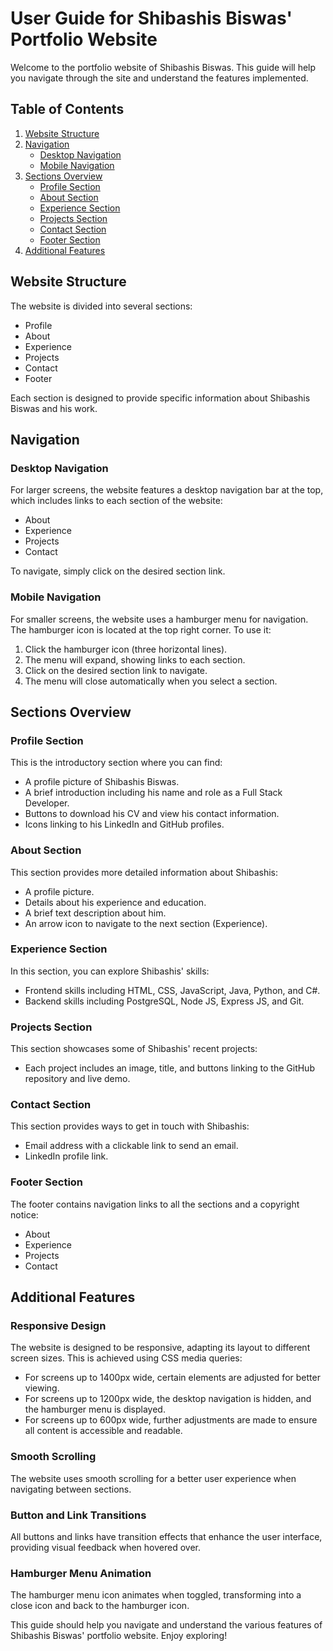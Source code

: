 # User Guide for Shibashis Biswas' Portfolio Website

Welcome to the portfolio website of Shibashis Biswas. This guide will help you navigate through the site and understand the features implemented.

## Table of Contents
1. [Website Structure](#website-structure)
2. [Navigation](#navigation)
    - [Desktop Navigation](#desktop-navigation)
    - [Mobile Navigation](#mobile-navigation)
3. [Sections Overview](#sections-overview)
    - [Profile Section](#profile-section)
    - [About Section](#about-section)
    - [Experience Section](#experience-section)
    - [Projects Section](#projects-section)
    - [Contact Section](#contact-section)
    - [Footer Section](#footer-section)
4. [Additional Features](#additional-features)

## Website Structure
The website is divided into several sections:
- Profile
- About
- Experience
- Projects
- Contact
- Footer

Each section is designed to provide specific information about Shibashis Biswas and his work.

## Navigation

### Desktop Navigation
For larger screens, the website features a desktop navigation bar at the top, which includes links to each section of the website:
- About
- Experience
- Projects
- Contact

To navigate, simply click on the desired section link.

### Mobile Navigation
For smaller screens, the website uses a hamburger menu for navigation. The hamburger icon is located at the top right corner. To use it:
1. Click the hamburger icon (three horizontal lines).
2. The menu will expand, showing links to each section.
3. Click on the desired section link to navigate.
4. The menu will close automatically when you select a section.

## Sections Overview

### Profile Section
This is the introductory section where you can find:
- A profile picture of Shibashis Biswas.
- A brief introduction including his name and role as a Full Stack Developer.
- Buttons to download his CV and view his contact information.
- Icons linking to his LinkedIn and GitHub profiles.

### About Section
This section provides more detailed information about Shibashis:
- A profile picture.
- Details about his experience and education.
- A brief text description about him.
- An arrow icon to navigate to the next section (Experience).

### Experience Section
In this section, you can explore Shibashis' skills:
- Frontend skills including HTML, CSS, JavaScript, Java, Python, and C#.
- Backend skills including PostgreSQL, Node JS, Express JS, and Git.

### Projects Section
This section showcases some of Shibashis' recent projects:
- Each project includes an image, title, and buttons linking to the GitHub repository and live demo.

### Contact Section
This section provides ways to get in touch with Shibashis:
- Email address with a clickable link to send an email.
- LinkedIn profile link.

### Footer Section
The footer contains navigation links to all the sections and a copyright notice:
- About
- Experience
- Projects
- Contact

## Additional Features

### Responsive Design
The website is designed to be responsive, adapting its layout to different screen sizes. This is achieved using CSS media queries:
- For screens up to 1400px wide, certain elements are adjusted for better viewing.
- For screens up to 1200px wide, the desktop navigation is hidden, and the hamburger menu is displayed.
- For screens up to 600px wide, further adjustments are made to ensure all content is accessible and readable.

### Smooth Scrolling
The website uses smooth scrolling for a better user experience when navigating between sections.

### Button and Link Transitions
All buttons and links have transition effects that enhance the user interface, providing visual feedback when hovered over.

### Hamburger Menu Animation
The hamburger menu icon animates when toggled, transforming into a close icon and back to the hamburger icon.

This guide should help you navigate and understand the various features of Shibashis Biswas' portfolio website. Enjoy exploring!